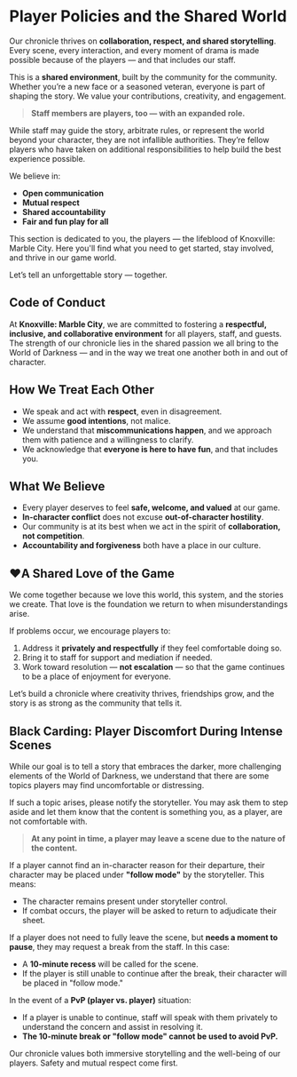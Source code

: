 # Player Policies and the Shared World

Our chronicle thrives on **collaboration, respect, and shared storytelling**. Every scene, every interaction, and every moment of drama is made possible because of the players — and that includes our staff.

This is a **shared environment**, built by the community for the community. Whether you’re a new face or a seasoned veteran, everyone is part of shaping the story. We value your contributions, creativity, and engagement.

> **Staff members are players, too — with an expanded role.**

While staff may guide the story, arbitrate rules, or represent the world beyond your character, they are not infallible authorities. They’re fellow players who have taken on additional responsibilities to help build the best experience possible.

We believe in:
- **Open communication**
- **Mutual respect**
- **Shared accountability**
- **Fair and fun play for all**

This section is dedicated to you, the players — the lifeblood of Knoxville: Marble City. Here you'll find what you need to get started, stay involved, and thrive in our game world.

Let’s tell an unforgettable story — together.

## Code of Conduct
At **Knoxville: Marble City**, we are committed to fostering a **respectful, inclusive, and collaborative environment** for all players, staff, and guests. The strength of our chronicle lies in the shared passion we all bring to the World of Darkness — and in the way we treat one another both in and out of character.


## How We Treat Each Other

- We speak and act with **respect**, even in disagreement.
- We assume **good intentions**, not malice.
- We understand that **miscommunications happen**, and we approach them with patience and a willingness to clarify.
- We acknowledge that **everyone is here to have fun**, and that includes you.


## What We Believe

- Every player deserves to feel **safe, welcome, and valued** at our game.
- **In-character conflict** does not excuse **out-of-character hostility**.
- Our community is at its best when we act in the spirit of **collaboration, not competition**.
- **Accountability and forgiveness** both have a place in our culture.


## ❤A Shared Love of the Game

We come together because we love this world, this system, and the stories we create. That love is the foundation we return to when misunderstandings arise.

If problems occur, we encourage players to:

1. Address it **privately and respectfully** if they feel comfortable doing so.
2. Bring it to staff for support and mediation if needed.
3. Work toward resolution — **not escalation** — so that the game continues to be a place of enjoyment for everyone.

Let’s build a chronicle where creativity thrives, friendships grow, and the story is as strong as the community that tells it.

## Black Carding: Player Discomfort During Intense Scenes

While our goal is to tell a story that embraces the darker, more challenging elements of the World of Darkness, we understand that there are some topics players may find uncomfortable or distressing.

If such a topic arises, please notify the storyteller. You may ask them to step aside and let them know that the content is something you, as a player, are not comfortable with.

> **At any point in time, a player may leave a scene due to the nature of the content.**

If a player cannot find an in-character reason for their departure, their character may be placed under **"follow mode"** by the storyteller. This means:

- The character remains present under storyteller control.
- If combat occurs, the player will be asked to return to adjudicate their sheet.

If a player does not need to fully leave the scene, but **needs a moment to pause**, they may request a break from the staff. In this case:

- A **10-minute recess** will be called for the scene.
- If the player is still unable to continue after the break, their character will be placed in "follow mode."

In the event of a **PvP (player vs. player)** situation:

- If a player is unable to continue, staff will speak with them privately to understand the concern and assist in resolving it.
- **The 10-minute break or "follow mode" cannot be used to avoid PvP.**

Our chronicle values both immersive storytelling and the well-being of our players. Safety and mutual respect come first.
